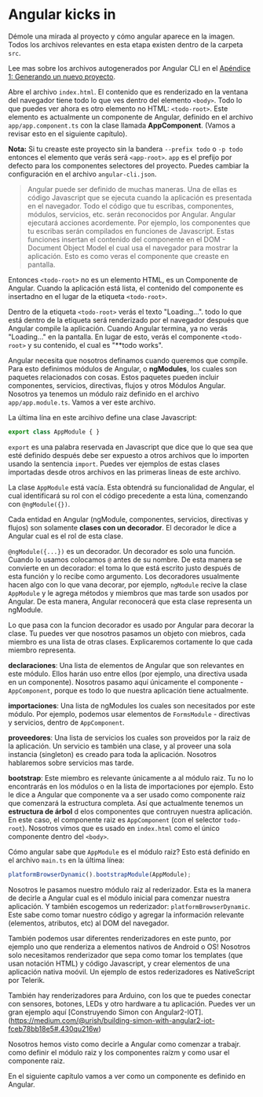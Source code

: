 # Angular kicks in

Démole una mirada al proyecto y cómo angular aparece en la imagen. Todos los archivos relevantes en esta etapa existen dentro de la carpeta `src`.

Lee mas sobre los archivos autogenerados por Angular CLI en el [Apéndice 1: Generando un nuevo proyecto](https://ng-girls.gitbooks.io/todo-list-tutorial/generating_a_new_project.html).

Abre el archivo `index.html`. El contenido que es renderizado en la ventana del navegador tiene todo lo que ves dentro del elemento `<body>`. Todo lo que puedes ver ahora es otro elemento no HTML: `<todo-root>`. Este elemento es actualmente un componente de Angular, definido en el archivo `app/app.component.ts` con la clase llamada **AppComponent**. \(Vamos a revisar esto en el siguiente capítulo\).

**Nota:** Si tu creaste este proyecto sin la bandera `--prefix todo` o `-p todo` entonces el elemento que verás será `<app-root>`. `app` es el prefijo por defecto para los componentes selectores del proyecto. Puedes cambiar la configuración en el archivo `angular-cli.json`.

> Angular puede ser definido de muchas maneras. Una de ellas es código Javascript que se ejecuta cuando la aplicación es presentada en el navegador. Todo el código que tu escribas, componentes, módulos, servicios, etc. serán reconocidos por Angular. Angular ejecutará acciones acordemente. Por ejemplo, los componentes que tu escribas serán compilados en funciones de Javascript. Estas funciones insertan el contenido del componente en el DOM - Document Object Model el cual usa el navegador para mostrar la aplicación. Esto es como veras el componente que creaste en pantalla.

Entonces `<todo-root>` no es un elemento HTML, es un Componente de Angular. Cuando la aplicación está lista, el contenido del componente es insertadno en el lugar de la etiqueta `<todo-root>`.

Dentro de la etiqueta `<todo-root>` verás el texto "Loading...". todo lo que está dentro de la etiqueta será renderizado por el navegador después que Angular compile la aplicación. Cuando Angular termina, ya no verás "Loading..." en la pantalla. En lugar de esto, verás el componente `<todo-root>` y su contenido, el cual es "**todo works".

Angular necesita que nosotros definamos cuando queremos que compile. Para esto definimos módulos de Angular, o **ngModules**, los cuales son paquetes relacionados con cosas. Estos paquetes pueden incluir componentes, servicios, directivas, flujos y otros Módulos Angular. Nosotros ya tenemos un módulo raiz definido en el archivo `app/app.module.ts`. Vamos a ver este archivo.

La última lína en este arcihivo define una clase Javascript:

```js
export class AppModule { }
```

`export` es una palabra reservada en Javascript que dice que lo que sea que esté definido después debe ser expuesto a otros archivos que lo importen usando la sentencia `import`. Puedes ver ejemplos de estas clases importadas desde otros archivos en las primeras lineas de este archivo.

La clase `AppModule` está vacía. Esta obtendrá su funcionalidad de Angular, el cual identificará su rol con el código precedente a esta lúna, comenzando con `@ngModule({})`.

Cada entidad en Angular (ngModule, componentes, servicios, directivas y flujos) son solamente **clases con un decorador**. El decorador le dice a Angular cual es el rol de esta clase.

`@ngModule({...})` es un decorador. Un decorador es solo una función. Cuando lo usamos colocamos `@` antes de su nombre. De esta manera se convierte en un decorador: el toma lo que está escrito justo después de esta función y lo recibe como argumento. Los decoradores usualmente hacen algo con lo que vana decorar, por ejemplo, `ngModule` recive la clase `AppModule` y le agrega métodos y miembros que mas tarde son usados por Angular. De esta manera, Angular reconocerá que esta clase representa un ngModule.

Lo que pasa con la funcion decorador es usado por Angular para decorar la clase. Tu puedes ver que nosotros pasamos un objeto con miebros, cada miembro es una lista de otras clases. Explicaremos cortamente lo que cada miembro representa.

**declaraciones**: Una lista de elementos de Angular que son relevantes en este módulo. Ellos harán uso entre ellos (por ejemplo, una directiva usada en un componente). Nosotros pasamo aquí únicamente el componente - `AppComponent`, porque es todo lo que nuestra aplicación tiene actualmente.

**importaciones**: Una lista de ngModules los cuales son necesitados por este módulo. Por ejemplo, podemos usar elementos de `FormsModule` - directivas y servicios, dentro de `AppComponent`.

**proveedores**: Una lista de servicios los cuales son proveidos por la raiz de la aplicación. Un servicio es también una clase, y al proveer una sola instancia (singleton) es creado para toda la aplicación. Nosotros hablaremos sobre servicios mas tarde.

**bootstrap**: Este miembro es relevante únicamente a al módulo raiz. Tu no lo encontrarás en los módulos o en la lista de importaciones por ejemplo. Esto le dice a Angular que componente va a ser usado como componente raiz que comenzará la estructura completa. Así que actualmente tenemos un **estructura de árbol** d elos componentes que contruyen nuestra aplicación. En este caso, el componente raiz es `AppComponent` (con el selector `todo-root`). Nosotros vimos que es usado en `index.html` como el único componente dentro del `<body>`.

Cómo angular sabe que `AppModule` es el módulo raiz?  Esto está definido en el archivo `main.ts` en la última línea:

```js
platformBrowserDynamic().bootstrapModule(AppModule);
```

Nosotros le pasamos nuestro módulo raiz al rederizador. Esta es la manera de decirle a Angular cual es el módulo inicial para comenzar nuestra aplicación. Y también escogemos un rederizador: `platformBrowserDynamic`. Este sabe como tomar nuestro código y agregar la información relevante (elementos, atributos, etc) al DOM del navegador.

También podemos usar diferentes renderizadores en este punto, por ejemplo uno que renderiza a elementos nativos de Android o OS! Nosotros solo necesitamos renderizador que sepa como tomar los templates (que usan notación HTML) y código Javascript, y crear elementos de una aplicación nativa moóvil. Un ejemplo de estos rederizadores es NativeScript por Telerik.

También hay renderizadores para Arduino, con los que te puedes conectar con sensores, botones, LEDs y otro hardware a tu aplicación. Puedes ver un gran ejemplo aquí [Construyendo Simon con Angular2-IOT].(https://medium.com/@urish/building-simon-with-angular2-iot-fceb78bb18e5#.430qu216w)

Nosotros hemos visto como decirle a Angular como comenzar a trabajr. como definir el módulo raiz y los componentes raízm y como usar el componente raiz.

En el siguiente capítulo vamos a ver como un componente es definido en Angular.

